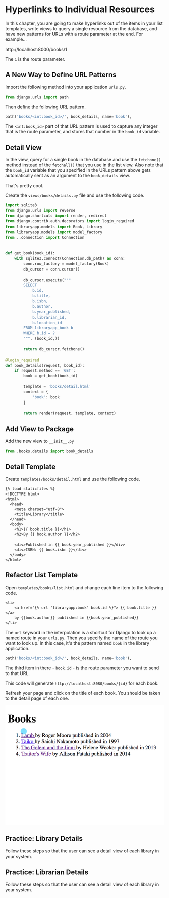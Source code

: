 # Hyperlinks to Individual Resources

In this chapter, you are going to make hyperlinks out of the items in your list templates, write views to query a single resource from the database, and have new patterns for URLs with a route parameter at the end. For example...

http://localhost:8000/books/1

The `1` is the route parameter.

## A New Way to Define URL Patterns

Import the following method into your application `urls.py`.

```py
from django.urls import path
```

Then define the following URL pattern.

```py
path('books/<int:book_id>/', book_details, name='book'),
```

The `<int:book_id>` part of that URL pattern is used to capture any integer that is the route parameter, and stores that number in the `book_id` variable.

## Detail View

In the view, query for a single book in the database and use the `fetchone()` method instead of the `fetchall()` that you use in the list view. Also note that the `book_id` variable that you specified in the URLs pattern above gets automatically sent as an argument to the `book_details` view.

That's pretty cool.

Create the `views/books/details.py` file and use the following code.

```py
import sqlite3
from django.urls import reverse
from django.shortcuts import render, redirect
from django.contrib.auth.decorators import login_required
from libraryapp.models import Book, Library
from libraryapp.models import model_factory
from ..connection import Connection


def get_book(book_id):
    with sqlite3.connect(Connection.db_path) as conn:
        conn.row_factory = model_factory(Book)
        db_cursor = conn.cursor()

        db_cursor.execute("""
        SELECT
            b.id,
            b.title,
            b.isbn,
            b.author,
            b.year_published,
            b.librarian_id,
            b.location_id
        FROM libraryapp_book b
        WHERE b.id = ?
        """, (book_id,))

        return db_cursor.fetchone()

@login_required
def book_details(request, book_id):
    if request.method == 'GET':
        book = get_book(book_id)

        template = 'books/detail.html'
        context = {
            'book': book
        }

        return render(request, template, context)
```


## Add View to Package

Add the new view to `__init__.py`

```py
from .books.details import book_details
```

## Detail Template

Create `templates/books/detail.html` and use the following code.

```jinja
{% load staticfiles %}
<!DOCTYPE html>
<html>
  <head>
    <meta charset="utf-8">
    <title>Library</title>
  </head>
  <body>
    <h1>{{ book.title }}</h1>
    <h2>By {{ book.author }}</h2>

    <div>Published in {{ book.year_published }}</div>
    <div>ISBN: {{ book.isbn }}</div>
  </body>
</html>
```

## Refactor List Template

Open `templates/books/list.html` and change each line item to the following code.

```jinja
<li>
    <a href="{% url 'libraryapp:book' book.id %}"> {{ book.title }} </a>
    by {{book.author}} published in {{book.year_published}}
</li>
```

The `url` keyword in the interpolation is a shortcut for Django to look up a named route in your `urls.py`. Then you specify the name of the route you want to look up. In this case, it's the pattern named `book` in the library application.

```py
path('books/<int:book_id>/', book_details, name='book'),
```

The third item in there - `book.id` - is the route parameter you want to send to that URL.

This code will generate `http://localhost:8080/books/{id}` for each book.

Refresh your page and click on the title of each book. You should be taken to the detail page of each one.

![animation that clicks on the hyperlink of book titles and shows the detail page](./images/hyperlink-to-detail.gif)

## Practice: Library Details

Follow these steps so that the user can see a detail view of each library in your system.

## Practice: Librarian Details

Follow these steps so that the user can see a detail view of each library in your system.
